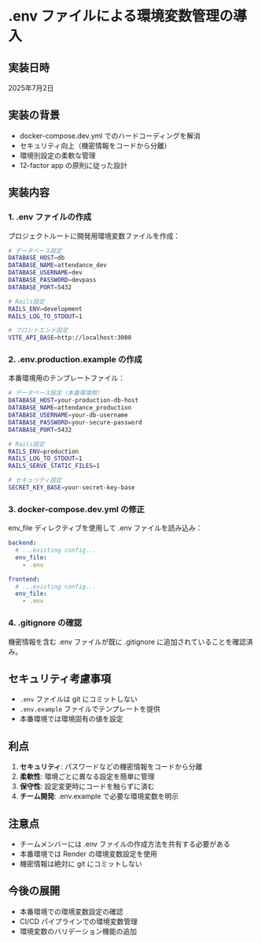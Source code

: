 # .env ファイルによる環境変数管理の導入

## 実装日時
2025年7月2日

## 実装の背景
- docker-compose.dev.yml でのハードコーディングを解消
- セキュリティ向上（機密情報をコードから分離）
- 環境別設定の柔軟な管理
- 12-factor app の原則に従った設計

## 実装内容

### 1. .env ファイルの作成
プロジェクトルートに開発用環境変数ファイルを作成：

```bash
# データベース設定
DATABASE_HOST=db
DATABASE_NAME=attendance_dev
DATABASE_USERNAME=dev
DATABASE_PASSWORD=devpass
DATABASE_PORT=5432

# Rails設定
RAILS_ENV=development
RAILS_LOG_TO_STDOUT=1

# フロントエンド設定
VITE_API_BASE=http://localhost:3000
```

### 2. .env.production.example の作成
本番環境用のテンプレートファイル：

```bash
# データベース設定（本番環境用）
DATABASE_HOST=your-production-db-host
DATABASE_NAME=attendance_production
DATABASE_USERNAME=your-db-username
DATABASE_PASSWORD=your-secure-password
DATABASE_PORT=5432

# Rails設定
RAILS_ENV=production
RAILS_LOG_TO_STDOUT=1
RAILS_SERVE_STATIC_FILES=1

# セキュリティ設定
SECRET_KEY_BASE=your-secret-key-base
```

### 3. docker-compose.dev.yml の修正
env_file ディレクティブを使用して .env ファイルを読み込み：

```yaml
backend:
  # ...existing config...
  env_file:
    - .env

frontend:
  # ...existing config...
  env_file:
    - .env
```

### 4. .gitignore の確認
機密情報を含む .env ファイルが既に .gitignore に追加されていることを確認済み。

## セキュリティ考慮事項
- `.env` ファイルは git にコミットしない
- `.env.example` ファイルでテンプレートを提供
- 本番環境では環境固有の値を設定

## 利点
1. **セキュリティ**: パスワードなどの機密情報をコードから分離
2. **柔軟性**: 環境ごとに異なる設定を簡単に管理
3. **保守性**: 設定変更時にコードを触らずに済む
4. **チーム開発**: .env.example で必要な環境変数を明示

## 注意点
- チームメンバーには .env ファイルの作成方法を共有する必要がある
- 本番環境では Render の環境変数設定を使用
- 機密情報は絶対に git にコミットしない

## 今後の展開
- 本番環境での環境変数設定の確認
- CI/CD パイプラインでの環境変数管理
- 環境変数のバリデーション機能の追加
